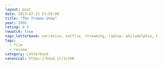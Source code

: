 ```yaml
---
layout: post 
date: 2013-07-23 23:59:00
title: "The Truman Show"
year: 1998
rating: 0.5
rewatch: true
tags_letterboxd: narrative, netflix, streaming, laptop, philadelphia, Leah
tags:
  - film
  - review
category: Letterboxd
canonical: https://boxd.it/1v7UB
---
```


